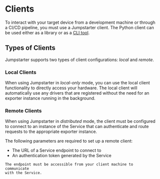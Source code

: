 # Clients

To interact with your target device from a development machine or through a
CI/CD pipeline, you must use a Jumpstarter client. The Python client can be used
either as a library or as a [CLI tool](../reference/man-pages/index.md).

## Types of Clients

Jumpstarter supports two types of client configurations: _local_ and _remote_.

### Local Clients

When using Jumpstarter in _local-only_ mode, you can use the local client
functionality to directly access your hardware. The local client will
automatically use any drivers that are registered without the need for an
exporter instance running in the background.

### Remote Clients

When using Jumpstarter in _distributed_ mode, the client must be configured to
connect to an instance of the Service that can authenticate and route requests
to the appropriate exporter instance.

The following parameters are required to set up a remote client:

- The URL of a Service endpoint to connect to
- An authentication token generated by the Service

```{note}
The endpoint must be accessible from your client machine to communicate
with the Service.
```
